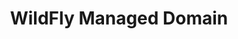 ---
draft: false
title: "WildFly Managed Domain"
aliases: "/wildfly-managed-domain/"
seoindex: "noindex, nofollow"
seotitle: "WildFly Managed Domain"
seokeywords: ""
seodesc: ""
menu: 
    docs:
        title: "WildFly Managed Domain"
        url: "https://www.virtuozzo.com/company/blog/wildfly-managed-domain-in-containers-auto-micro-clustering-and-scaling/"
        weight: 20
        parent: "wildfly"
        identifier: "wildfly-managed-domain.md"
---